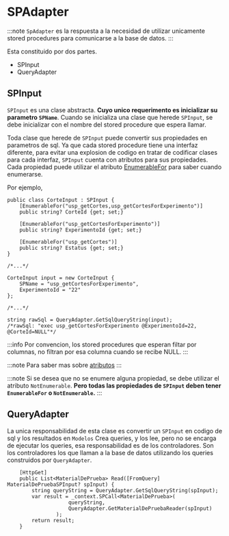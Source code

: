 # SPAdapter

:::note
`SpAdapter` es la respuesta a la necesidad de utilizar unicamente stored procedures para comunicarse a la base de datos.
:::

Esta constituido por dos partes.
* SPInput
* QueryAdapter

## SPInput
`SPInput` es una clase abstracta. **Cuyo unico requerimento es inicializar su parametro `SPName`**.
Cuando se inicializa una clase que herede `SPInput`, se debe inicializar con el nombre del stored procedure que espera llamar.

Toda clase que herede de `SPInput` puede convertir sus propiedades en parametros de sql.
Ya que cada stored procedure tiene una interfaz diferente, para evitar una explosion de codigo en tratar de codificar clases para cada
interfaz, `SPInput` cuenta con atributos para sus propiedades. Cada propiedad puede utilizar el atributo [EnumerableFor](/Attributes#enumerablefor) para saber cuando enumerarse.

Por ejemplo,
```aspnet
public class CorteInput : SPInput {
    [EnumerableFor("usp_getCortes,usp_getCortesForExperimento")]
    public string? CorteId {get; set;}

    [EnumerableFor("usp_getCortesForExperimento")]
    public string? ExperimentoId {get; set;}

    [EnumerableFor("usp_getCortes")]
    public string? Estatus {get; set;}
}

/*...*/

CorteInput input = new CorteInput {
    SPName = "usp_getCortesForExperimento",
    ExperimentoId = "22"
};

/*...*/

string rawSql = QueryAdapter.GetSqlQueryString(input); 
/*rawSql: "exec usp_getCortesForExperimento @ExperimentoId=22, @CorteId=NULL"*/

```
:::info
Por convencion, los stored procedures que esperan filtar por columnas, no filtran por esa columna cuando se recibe NULL.
:::



:::note
Para saber mas sobre [atributos](https://docs.microsoft.com/en-us/dotnet/csharp/programming-guide/concepts/attributes/)
:::

:::note
Si se desea que no se enumere alguna propiedad, se debe utilizar el atributo `NotEnumerable`.
**Pero todas las propiedades de `SPInput` deben tener `EnumerableFor` o `NotEnumerable`.**
:::

## QueryAdapter
La unica responsabilidad de esta clase es convertir un `SPInput` en codigo de sql y los resultados en `Modelos`
Crea queries, y los lee, pero no se encarga de ejecutar los queries, esa responsabilidad es de los controladores.
Son los controladores los que llaman a la base de datos utilizando los queries construidos por `QueryAdapter`.

```aspnet title="Controllers/MaterialesDePruebaController.cs"
    [HttpGet]
    public List<MaterialDePrueba> Read([FromQuery] MaterialDePruebaSPInput? spInput) {
        string queryString = QueryAdapter.GetSqlQueryString(spInput);
        var result = _context.SPCall<MaterialDePrueba>(
                    queryString,
                    QueryAdapter.GetMaterialDePruebaReader(spInput)
                );
        return result;
    }
```
